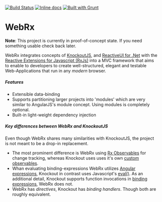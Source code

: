 [![Build Status](https://travis-ci.org/oliverw/WebRx.png)](https://travis-ci.org/oliverw/WebRx)
[![Inline docs](http://inch-ci.org/github/oliverw/WebRx.svg?branch=master)](http://inch-ci.org/github/oliverw/WebRx)
[![Built with Grunt](https://cdn.gruntjs.com/builtwith.png)](http://gruntjs.com/)


# WebRx

**Note**: This project is currently in proof-of-concept state. If you need something usable check back later.

WebRx integrates concepts of [KnockoutJS](http://knockoutjs.com/), and [ReactiveUI for .Net](http://reactiveui.net/) with the [Reactive Extensions for Javascript (RxJs)](https://github.com/Reactive-Extensions/RxJS) into a MVC framework that aims to enable to developers to create well-structured, elegant and testable Web-Applications that run in any *modern* browser.

##### Features

- Extensible data-binding
- Supports partitioning larger projects into 'modules' which are very similar to AngularJS's module concept. Using modules is completely optional.
- Built-in light-weight dependency injection 

##### Key differences between WebRx and KnockoutJS

Even though WebRx shares many similarities with KnockoutJS, the project is not meant to be a drop-in replacement.

- The most prominent difference is WebRx using [Rx Observables](https://github.com/Reactive-Extensions/RxJS/blob/master/doc/gettingstarted/creating.md) for change tracking, whereas Knockout uses uses it's own [custom observables](http://knockoutjs.com/documentation/observables.html). 
- Whan evaluating binding-expressions WebRx utilizes [Angular expressions](https://docs.angularjs.org/guide/expression), Knockout in contrast uses Javascript's [eval()](https://developer.mozilla.org/en-US/docs/Web/JavaScript/Reference/Global_Objects/eval). As an additional detail, Knockout supports function invocations in [binding expressions](http://knockoutjs.com/documentation/binding-syntax.html), WebRx does not.
- WebRx has *directives*, Knockout has *binding handlers*. Though both are roughly equivalent.   
